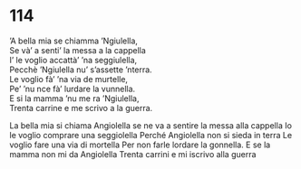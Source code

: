 # 114
  
’A bella mia se chiamma ’Ngiulella,  
Se và’ a senti’ la messa a la cappella  
I’ le voglio accattà’ ’na seggiulella,  
Pecchè ’Ngiulella nu’ s’assette ’nterra.  
Le voglio fà’ ’na via de murtelle,  
Pe’ ’nu nce fà’ lurdare la vunnella.  
E si la mamma ’nu me ra ’Ngiulella,  
Trenta carrine e me scrivo a la guerra.

La bella mia si chiama Angiolella
se ne va a sentire la messa alla cappella
Io le voglio comprare una seggiolella
Perché Angiolella non si sieda in terra
Le voglio fare una via di mortella
Per non farle lordare la gonnella.
E se la mamma non mi da Angiolella
Trenta carrini e mi iscrivo alla guerra
